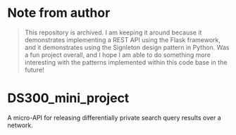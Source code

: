 # Note from author

> This repository is archived. I am keeping it around because it demonstrates implementing a REST API using the Flask framework, and it demonstrates using the Signleton design pattern in Python. Was a fun project overall, and I hope I am able to do something more interesting with the patterns implemented within this code base in the future!

# DS300_mini_project
A micro-API for releasing differentially private search query results over a network.
